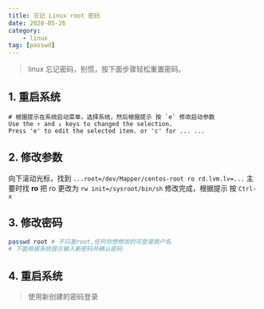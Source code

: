 ```yaml
---
title: 忘记 Linux root 密码
date: 2020-05-26
category: 
    - linux
tag: [passwd]
---
```



> linux  忘记密码，别慌，按下面步骤轻松重置密码。

## 1. 重启系统

```
# 根据提示在系统启动菜单，选择系统，然后根据提示 按 `e` 修改启动参数
Use the ↑ and ↓ keys to changed the selection.
Press 'e' to edit the selected item. or 'c' for ... ...
```
<!--more-->

## 2. 修改参数

向下滚动光标，找到  `...root=/dev/Mapper/centos-root ro rd.lvm.lv=...` 主要时找 **ro**
把 ro 更改为 `rw init=/sysroot/bin/sh`
修改完成，根据提示 按 `Ctrl-x`

## 3. 修改密码

```bash
passwd root # 不只是root,任何你想修改的可登录用户名
# 下面根据系统提示输入新密码并确认密码
```

## 4. 重启系统

> 使用新创建的密码登录

